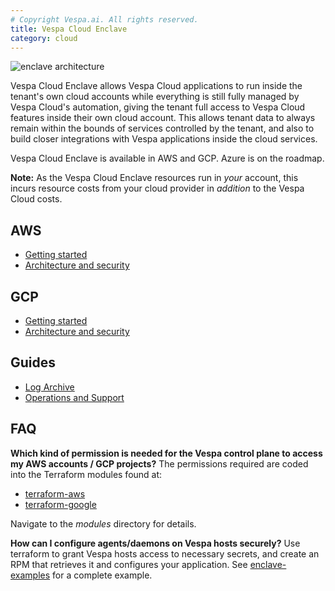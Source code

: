 ```yaml
---
# Copyright Vespa.ai. All rights reserved.
title: Vespa Cloud Enclave
category: cloud
---
```


![enclave architecture](/assets/img/enclave-architecture.png)

Vespa Cloud Enclave allows Vespa Cloud applications to run inside the tenant's
own cloud accounts while everything is still fully managed by Vespa Cloud's
automation, giving the tenant full access to Vespa Cloud features inside their
own cloud account. This allows tenant data to always remain within the bounds of
services controlled by the tenant, and also to build closer integrations with
Vespa applications inside the cloud services.

Vespa Cloud Enclave is available in AWS and GCP. Azure is on the roadmap.

**Note:** As the Vespa Cloud Enclave resources run in _your_ account, this incurs
resource costs from your cloud provider in _addition_ to the Vespa Cloud costs.

## AWS
* [Getting started](/en/cloud/enclave/aws-getting-started)
* [Architecture and security](/en/cloud/enclave/aws-architecture)

## GCP
* [Getting started](/en/cloud/enclave/gcp-getting-started)
* [Architecture and security](/en/cloud/enclave/gcp-architecture)

## Guides
* [Log Archive](/en/cloud/enclave/archive)
* [Operations and Support](/en/cloud/enclave/operations)

## FAQ
**Which kind of permission is needed for the Vespa control plane to access my AWS accounts / GCP projects?**
The permissions required are coded into the Terraform modules found at:
* [terraform-aws](https://github.com/vespa-cloud/terraform-aws-enclave/tree/main)
* [terraform-google](https://github.com/vespa-cloud/terraform-google-enclave/tree/main)

Navigate to the _modules_ directory for details.

**How can I configure agents/daemons on Vespa hosts securely?**
Use terraform to grant Vespa hosts access to necessary secrets, and create an RPM
that retrieves it and configures your application. See [enclave-examples](https://github.com/vespa-cloud/enclave-examples/tree/main/systemd-secrets)
for a complete example.
